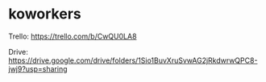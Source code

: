 # koworkers

Trello: https://trello.com/b/CwQU0LA8

Drive: https://drive.google.com/drive/folders/1Sio1BuvXruSvwAG2jRkdwrwQPC8-jwj9?usp=sharing
